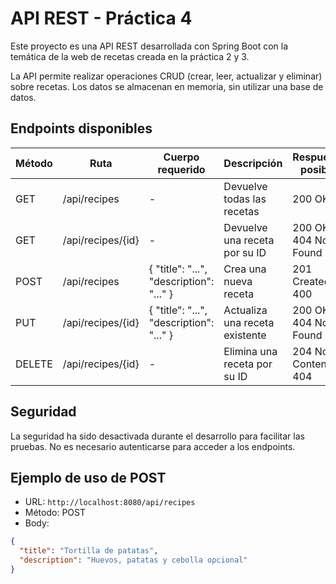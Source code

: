 # API REST - Práctica 4

Este proyecto es una API REST desarrollada con Spring Boot con la temática de la web de recetas creada en la práctica 2 y 3.

La API permite realizar operaciones CRUD (crear, leer, actualizar y eliminar) sobre recetas. Los datos se almacenan en memoria, sin utilizar una base de datos.


## Endpoints disponibles

| Método | Ruta                | Cuerpo requerido                                                      | Descripción                                 | Respuestas posibles    |
|--------|---------------------|------------------------------------------------------------------------|---------------------------------------------|------------------------|
| GET    | /api/recipes        | -                                                                      | Devuelve todas las recetas                  | 200 OK                 |
| GET    | /api/recipes/{id}   | -                                                                      | Devuelve una receta por su ID               | 200 OK / 404 Not Found |
| POST   | /api/recipes        | { "title": "...", "description": "..." }                               | Crea una nueva receta                       | 201 Created / 400      |
| PUT    | /api/recipes/{id}   | { "title": "...", "description": "..." }                               | Actualiza una receta existente              | 200 OK / 404 Not Found |
| DELETE | /api/recipes/{id}   | -                                                                      | Elimina una receta por su ID                | 204 No Content / 404   |

## Seguridad

La seguridad ha sido desactivada durante el desarrollo para facilitar las pruebas. No es necesario autenticarse para acceder a los endpoints.

## Ejemplo de uso de POST

- URL: `http://localhost:8080/api/recipes`
- Método: POST
- Body:

```json
{
  "title": "Tortilla de patatas",
  "description": "Huevos, patatas y cebolla opcional"
}
